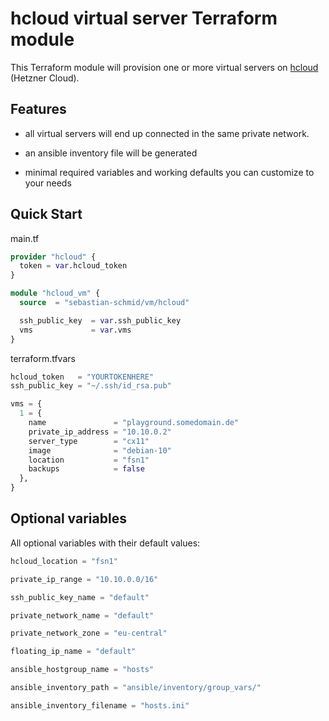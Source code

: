 # hcloud virtual server Terraform module

This Terraform module will provision one or more virtual servers on [hcloud](https://www.hetzner.com/de/cloud) (Hetzner Cloud).

## Features

* all virtual servers will end up connected in the same private network.

* an ansible inventory file will be generated

* minimal required variables and working defaults you can customize to your needs

## Quick Start

main.tf

```terraform
provider "hcloud" {
  token = var.hcloud_token
}

module "hcloud_vm" {
  source  = "sebastian-schmid/vm/hcloud"

  ssh_public_key  = var.ssh_public_key
  vms             = var.vms
}
```

terraform.tfvars

```terraform
hcloud_token   = "YOURTOKENHERE"
ssh_public_key = "~/.ssh/id_rsa.pub"

vms = {
  1 = {
    name               = "playground.somedomain.de"
    private_ip_address = "10.10.0.2"
    server_type        = "cx11"
    image              = "debian-10"
    location           = "fsn1"
    backups            = false
  },
}
```

## Optional variables

All optional variables with their default values:

```terraform
hcloud_location = "fsn1"

private_ip_range = "10.10.0.0/16"

ssh_public_key_name = "default"

private_network_name = "default"

private_network_zone = "eu-central"

floating_ip_name = "default"

ansible_hostgroup_name = "hosts"

ansible_inventory_path = "ansible/inventory/group_vars/"

ansible_inventory_filename = "hosts.ini"
```
